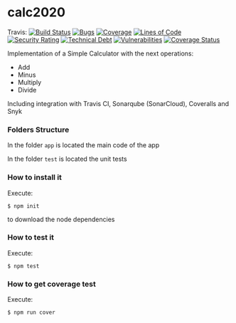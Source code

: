 # calc2020

Travis:  [![Build Status](https://travis-ci.org/dbotia/calc2020.svg?branch=master)](https://travis-ci.org/dbotia/calc2020)
[![Bugs](https://sonarcloud.io/api/project_badges/measure?project=calc2020&metric=bugs)](https://sonarcloud.io/dashboard?id=calc2020)
[![Coverage](https://sonarcloud.io/api/project_badges/measure?project=calc2020&metric=coverage)](https://sonarcloud.io/dashboard?id=calc2020)
[![Lines of Code](https://sonarcloud.io/api/project_badges/measure?project=calc2020&metric=ncloc)](https://sonarcloud.io/dashboard?id=calc2020)
[![Security Rating](https://sonarcloud.io/api/project_badges/measure?project=calc2020&metric=security_rating)](https://sonarcloud.io/dashboard?id=calc2020)
[![Technical Debt](https://sonarcloud.io/api/project_badges/measure?project=calc2020&metric=sqale_index)](https://sonarcloud.io/dashboard?id=calc2020)
[![Vulnerabilities](https://sonarcloud.io/api/project_badges/measure?project=calc2020&metric=vulnerabilities)](https://sonarcloud.io/dashboard?id=calc2020)
[![Coverage Status](https://coveralls.io/repos/github/dbotia/calc2020/badge.svg?branch=master)](https://coveralls.io/github/dbotia/calc2020?branch=master)

Implementation of a Simple Calculator with the next operations:

* Add
* Minus
* Multiply
* Divide

Including integration with Travis CI, Sonarqube (SonarCloud), Coveralls and Snyk

### Folders Structure

In the folder `app` is located the main code of the app

In the folder `test` is located the unit tests

### How to install it

Execute:

```shell
$ npm init
```
to download the node dependencies

### How to test it

Execute:

```shell
$ npm test
```

### How to get coverage test

Execute:

```shell
$ npm run cover
```